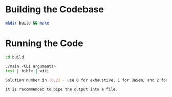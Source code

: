 # Building the Codebase

```bash
mkdir build && make
```

# Running the Code

```bash
cd build

./main <CLI arguments>
test | bible | wiki

Solution number in [0,2] - use 0 for exhaustive, 1 for BaSem, and 2 for SeDA

It is recommended to pipe the output into a file. 
